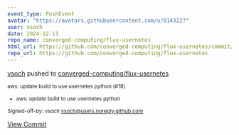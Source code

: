 ```yaml
---
event_type: PushEvent
avatar: "https://avatars.githubusercontent.com/u/814322?"
user: vsoch
date: 2024-12-13
repo_name: converged-computing/flux-usernetes
html_url: https://github.com/converged-computing/flux-usernetes/commit/94d4f4a9bfa93a22d7123c960a9168ac7cd7f699
repo_url: https://github.com/converged-computing/flux-usernetes
---
```


<a href='https://github.com/vsoch' target='_blank'>vsoch</a> pushed to <a href='https://github.com/converged-computing/flux-usernetes' target='_blank'>converged-computing/flux-usernetes</a>

<small>aws: update build to use usernetes python (#18)

* aws: update build to use usernetes python

Signed-off-by: vsoch <vsoch@users.noreply.github.com></small>

<a href='https://github.com/converged-computing/flux-usernetes/commit/94d4f4a9bfa93a22d7123c960a9168ac7cd7f699' target='_blank'>View Commit</a>